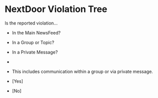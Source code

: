 # NextDoor Violation Tree

Is the reported violation...
* In the Main NewsFeed?
* In a Group or Topic?
* In a Private Message?
* 

* This includes communication within a group or via private message.
* [Yes] 
* [No]
<!--stackedit_data:
eyJoaXN0b3J5IjpbMTgxMjE5NTkyN119
-->